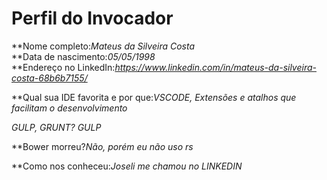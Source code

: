 Perfil do Invocador
========================

**Nome completo:*Mateus da Silveira Costa*   
**Data de nascimento:*05/05/1998*   
**Endereço no LinkedIn:*https://www.linkedin.com/in/mateus-da-silveira-costa-68b6b7155/*   

**Qual sua IDE favorita e por que:*VSCODE, Extensões e atalhos que facilitam o desenvolvimento*   

**GULP, GRUNT?* GULP*

**Bower morreu?*Não, porém eu não uso rs* 

**Como nos conheceu:*Joseli me chamou no LINKEDIN*   
